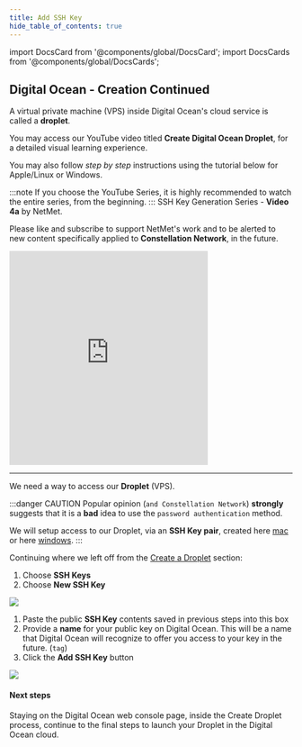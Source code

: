 ```yaml
---
title: Add SSH Key
hide_table_of_contents: true
---
```


import DocsCard from '@components/global/DocsCard';
import DocsCards from '@components/global/DocsCards';

<head>
  <title>Digital Ocean Apply SSH Keys</title>
  <meta
    name="description"
    content="Uploading our Public key to Digital Ocean Droplet"
  />
  <style>{`
    :root {
      --doc-item-container-width: 60rem;
    }
  `}
  </style>
</head>

## Digital Ocean - Creation Continued

A virtual private machine (VPS) inside Digital Ocean's cloud service is called a **droplet**.

You may access our YouTube video titled **Create Digital Ocean Droplet**, for a detailed visual learning experience. 

You may also follow *step by step* instructions using the tutorial below for Apple/Linux or Windows. 

:::note
If you choose the YouTube Series, it is highly recommended to watch the entire series, from the beginning.
:::
SSH Key Generation Series - **Video 4a** by NetMet.

Please like and subscribe to support NetMet's work and to be alerted to new content specifically applied to **Constellation Network**, in the future.

<iframe width="70%" height="380" src="https://www.youtube.com/embed/Vs_g-e99qTo" title="YouTube video player" frameborder="0" allow="accelerometer; autoplay; clipboard-write; encrypted-media; gyroscope; picture-in-picture" allowfullscreen></iframe>

---

We need a way to access our **Droplet** (VPS). 

:::danger CAUTION
Popular opinion (`and Constellation Network`) **strongly** suggests that it is a **bad** idea to use the `password authentication` method. 

We will setup access to our Droplet, via an **SSH Key pair**, created here [mac](../sshkeys/creationMac) or here [windows](../sshkeys/creationWin).
:::

Continuing where we left off from the [Create a Droplet](createDroplet.md) section:

  1. Choose **SSH Keys**
  2. Choose **New SSH Key**

![](/img/validator_nodes/node-do-sshkey1.png)

  1. Paste the public **SSH Key** contents saved in previous steps into this box
  2. Provide a **name** for your public key on Digital Ocean.  This will be a name that Digital Ocean will recognize to offer you access to your key in the future. (`tag`)
  3. Click the **Add SSH Key** button

![](/img/validator_nodes/node-do-sshkey2.png)

#### Next steps

Staying on the Digital Ocean web console page, inside the Create Droplet process, continue to the final steps to launch your Droplet in the Digital Ocean cloud.
